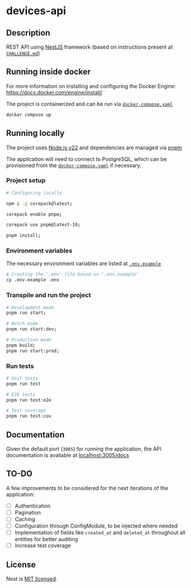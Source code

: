 # devices-api

## Description

REST API using [NestJS](https://github.com/nestjs/nest) framework (based on instructions present at [`CHALLENGE.md`](CHALLENGE.md))

## Running inside docker

For more information on installing and configuring the Docker Engine: https://docs.docker.com/engine/install/

The project is containerized and can be run via [`docker-compose.yaml`](docker-compose.yaml)

```bash
docker compose up
```

## Running locally

The project uses [Node.js v22](https://nodejs.org/en/download) and dependencies are managed via [pnpm](https://pnpm.io/)

The application will need to connect to PostgreSQL, which can be provisioned from the [`docker-compose.yaml`](docker-compose.yaml) if necessary.

### Project setup

```bash
# Configuring locally

npm i -g corepack@latest;

corepack enable pnpm;

corepack use pnpm@latest-10;

pnpm install;
```

### Environment variables

The necessary environment variables are listed at [`.env.example`](.env.example)

```bash
# Creating the '.env' file based on '.env.example'
cp .env.example .env
```

### Transpile and run the project

```bash
# Development mode
pnpm run start;

# Watch mode
pnpm run start:dev;

# Production mode
pnpm build;
pnpm run start:prod;
```

### Run tests

```bash
# Unit tests
pnpm run test

# E2E tests
pnpm run test:e2e

# Test coverage
pnpm run test:cov
```

## Documentation

Given the default port (`3005`) for running the application, the API documentation is available at [localhost:3005/docs](http://localhost:3005/docs)

## TO-DO

A few improvements to be considered for the next iterations of the application:

- [ ] Authentication
- [ ] Pagination
- [ ] Caching
- [ ] Configuration through ConfigModule, to be injected where needed
- [ ] Implementation of fields like `created_at` and `deleted_at` throughout all entities for better auditing
- [ ] Increase test coverage

## License

Nest is [MIT licensed](https://github.com/nestjs/nest/blob/master/LICENSE).
